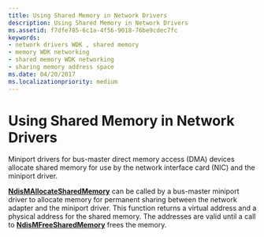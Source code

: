 ```yaml
---
title: Using Shared Memory in Network Drivers
description: Using Shared Memory in Network Drivers
ms.assetid: f7dfe785-6c1a-4f56-9018-76be9cdec7fc
keywords:
- network drivers WDK , shared memory
- memory WDK networking
- shared memory WDK networking
- sharing memory address space
ms.date: 04/20/2017
ms.localizationpriority: medium
---
```


# Using Shared Memory in Network Drivers





Miniport drivers for bus-master direct memory access (DMA) devices allocate shared memory for use by the network interface card (NIC) and the miniport driver.

[**NdisMAllocateSharedMemory**](/windows-hardware/drivers/ddi/ndis/nf-ndis-ndismallocatesharedmemory) can be called by a bus-master miniport driver to allocate memory for permanent sharing between the network adapter and the miniport driver. This function returns a virtual address and a physical address for the shared memory. The addresses are valid until a call to [**NdisMFreeSharedMemory**](/windows-hardware/drivers/ddi/ndis/nf-ndis-ndismfreesharedmemory) frees the memory.

 

